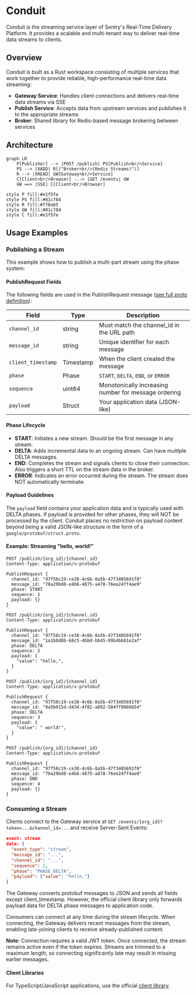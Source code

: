 # Conduit

Conduit is the streaming service layer of Sentry's Real-Time Delivery Platform. It provides a scalable and multi-tenant way to deliver real-time data streams to clients.

## Overview

Conduit is built as a Rust workspace consisting of multiple services that work together to provide reliable, high-performance real-time data streaming:

- **Gateway Service**: Handles client connections and delivers real-time data streams via SSE
- **Publish Service**: Accepts data from upstream services and publishes it to the appropriate streams
- **Broker**: Shared library for Redis-based message brokering between services

## Architecture

```mermaid
graph LR
    P[Publisher] --> |POST /publish| PS[Publish<br/>Service]
    PS --> |XADD| R[("Broker<br/>(Redis Streams)")]
    R --> |XREAD| GW[Gateway<br/>Service]
    C[Client<br/>Browser] -.-> |GET /events| GW
    GW ==> |SSE| C[Client<br/>Browser]

style P fill:#e1f5fe
style PS fill:#81c784
style R fill:#ff8a65
style GW fill:#81c784
style C fill:#e1f5fe
```

## Usage Examples

### Publishing a Stream

This example shows how to publish a multi-part stream using the phase system:

#### PublishRequest Fields

The following fields are used in the PublishRequest message ([see full proto definition](https://github.com/getsentry/sentry-protos/tree/main/proto/sentry_protos/conduit)):

| Field              | Type      | Description                                          |
| ------------------ | --------- | ---------------------------------------------------- |
| `channel_id`       | string    | Must match the channel_id in the URL path            |
| `message_id`       | string    | Unique identifier for each message                   |
| `client_timestamp` | Timestamp | When the client created the message                  |
| `phase`            | Phase     | `START`, `DELTA`, `END`, or `ERROR`                  |
| `sequence`         | uint64    | Monotonically increasing number for message ordering |
| `payload`          | Struct    | Your application data (JSON-like)                    |

#### Phase Lifecycle

- **START**: Initiates a new stream. Should be the first message in any stream.
- **DELTA**: Adds incremental data to an ongoing stream. Can have multiple DELTA messages.
- **END**: Completes the stream and signals clients to close their connection. Also triggers a short TTL on the stream data in the broker.
- **ERROR**: Indicates an error occurred during the stream. The stream does NOT automatically terminate.

#### Payload Guidelines

The `payload` field contains your application data and is typically used with DELTA phases. If payload is provided for other phases, they will NOT be processed by the client. Conduit places no restriction on payload content beyond being a valid JSON-like structure in the form of a `google/protobuf/struct.proto`.

#### Example: Streaming "hello, world!"

```http
POST /publish/{org_id}/{channel_id}
Content-Type: application/x-protobuf

PublishRequest {
  channel_id: "97f58c19-ce38-4c6b-8a5b-47f3405691f0"
  message_id: "70a29bd8-e4b6-4875-a478-76ee24ff4ae9"
  phase: START
  sequence: 1
  payload: {}
}
```

```http
POST /publish/{org_id}/{channel_id}
Content-Type: application/x-protobuf

PublishRequest {
  channel_id: "97f58c19-ce38-4c6b-8a5b-47f3405691f0"
  message_id: "1a1b8d8b-68c5-4bbd-bb45-09b4bb01e2af"
  phase: DELTA
  sequence: 2
  payload: {
    "value": "hello,",
  }
}
```

```http
POST /publish/{org_id}/{channel_id}
Content-Type: application/x-protobuf

PublishRequest {
  channel_id: "97f58c19-ce38-4c6b-8a5b-47f3405691f0"
  message_id: "8a5b915d-d434-4f82-a892-584ff9866654"
  phase: DELTA
  sequence: 3
  payload: {
    "value": " world!",
  }
}
```

```http
POST /publish/{org_id}/{channel_id}
Content-Type: application/x-protobuf

PublishRequest {
  channel_id: "97f58c19-ce38-4c6b-8a5b-47f3405691f0"
  message_id: "70a29bd8-e4b6-4875-a478-76ee24ff4ae9"
  phase: END
  sequence: 4
  payload: {}
}
```

### Consuming a Stream

Clients connect to the Gateway service at `GET /events/{org_id}?token=...&channel_id=...` and receive Server-Sent Events:

```json
event: stream
data: {
  "event_type": "stream",
  "message_id": "...",
  "channel_id": "...",
  "sequence": 2,
  "phase": "PHASE_DELTA",
  "payload": {"value": "hello,"}
}
```

The Gateway converts protobuf messages to JSON and sends all fields except client_timestamp.
However, the official client library only forwards payload data for DELTA phase messages to application code.

Consumers can connect at any time during the stream lifecycle. When connecting, the Gateway delivers recent messages from the stream,
enabling late-joining clients to receive already-published content.

**Note:** Connection requires a valid JWT token. Once connected, the stream remains active even if the token expires. Streams are trimmed to
a maximum length, so connecting significantly late may result in missing earlier messages.

#### Client Libraries

For TypeScript/JavaScript applications, use the official [client library](https://github.com/getsentry/conduit-client).
